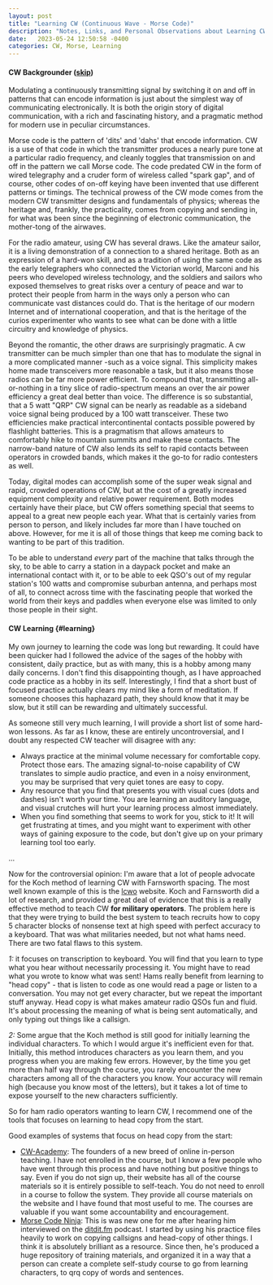 ```yaml
---
layout: post
title: "Learning CW (Continuous Wave - Morse Code)"
description: "Notes, Links, and Personal Observations about Learning CW"
date:   2023-05-24 12:50:58 -0400
categories: CW, Morse, Learning
---
```




#### CW Backgrounder ([skip](#learning))

Modulating a continuously transmitting signal by switching it on and off in patterns that can encode information is just about the simplest way of communicating electronically. It is both the origin story of digital communication, with a rich and fascinating history, and a pragmatic method for modern use in peculiar circumstances.

Morse code is the pattern of 'dits' and 'dahs' that encode information. CW is a use of that code in which the transmitter produces a nearly pure tone at a particular radio frequency, and cleanly toggles that transmission on and off in the pattern we call Morse code. The code predated CW in the form of wired telegraphy and a cruder form of wireless called "spark gap", and of course, other codes of on-off keying have been invented that use different patterns or timings. The technical prowess of the CW mode comes from the modern CW transmitter designs and fundamentals of physics; whereas the heritage and, frankly, the practicality, comes from copying and sending in, for what was been since the beginning of electronic communication, the mother-tong of the airwaves.

For the radio amateur, using CW has several draws. Like the amateur sailor, it is a living demonstration of a connection to a shared heritage. Both as an expression of a hard-won skill, and as a tradition of using the same code as the early telegraphers who connected the Victorian world, Marconi and his peers who developed wireless technology, and the soldiers and sailors who exposed themselves to great risks over a century of peace and war to protect their people from harm in the ways only a person who can communicate vast distances could do. That is the heritage of our modern Internet and of international cooperation, and that is the heritage of the curios experimenter who wants to see what can be done with a little circuitry and knowledge of physics.

Beyond the romantic, the other draws are surprisingly pragmatic. A cw transmitter can be much simpler than one that has to modulate the signal in a more complicated manner -such as a voice signal. This simplicity makes home made transceivers more reasonable a task, but it also means those radios can be far more power efficient. To compound that, transmitting all-or-nothing in a tiny slice of radio-spectrum means an over the air power efficiency a great deal better than voice. The difference is so substantial, that a 5 watt "QRP" CW signal can be nearly as readable as a sideband voice signal being produced by a 100 watt transceiver. These two efficiencies make practical intercontinental contacts possible powered by flashlight batteries. This is a pragmatism that allows amateurs to comfortably hike to mountain summits and make these contacts. The narrow-band nature of CW also lends its self to rapid contacts between operators in crowded bands, which makes it the go-to for radio contesters as well.

Today, digital modes can accomplish some of the super weak signal and rapid, crowded operations of CW, but at the cost of a greatly increased equipment complexity and relative power requirement. Both modes certainly have their place, but CW offers something special that seems to appeal to a great new people each year. What that is certainly varies from person to person, and likely includes far more than I have touched on above. However, for me it is all of those things that keep me coming back to wanting to be part of this tradition.

To be able to understand *every* part of the machine that talks through the sky, to be able to carry a station in a daypack pocket and make an international contact with it, or to be able to eek QSO's out of my regular station's 100 watts and compromise suburban antenna, and perhaps most of all, to connect across time with the fascinating people that worked the world from their keys and paddles when everyone else was limited to only those people in their sight.

#### CW Learning {#learning}

My own journey to learning the code was long but rewarding. 
It could have been quicker had I followed the advice of the sages of the hobby with consistent, daily practice, but as with many, this is a hobby among many daily concerns.
I don't find this disappointing though, as I have approached code practice as a hobby in its self. 
Interestingly, I find that a short bust of focused practice actually clears my mind like a form of meditation.
If someone chooses this haphazard path, they should know that it may be slow, but it still can be rewarding and ultimately successful.

As someone still very much learning, I will provide a short list of some hard-won lessons. As far as I know, these are entirely uncontroversial, and I doubt any respected CW teacher will disagree with any:

  - Always practice at the minimal volume necessary for comfortable copy. Protect those ears. The amazing signal-to-noise capability of CW translates to simple audio practice, and even in a noisy environment, you may be surprised that very quiet tones are easy to copy.
  - Any resource that you find that presents you with visual cues (dots and dashes) isn't worth your time. You are learning an auditory language, and visual crutches will hurt your learning process almost immediately.
  - When you find something that seems to work for you, stick to it! It will get frustrating at times, and you might want to experiment with other ways of gaining exposure to the code, but don't give up on your primary learning tool too early.

...

Now for the controversial opinion: I'm aware that a lot of people advocate for the Koch method of learning CW with Farnsworth spacing. The most well known example of this is the [lcwo](lcwo.net) website. 
Koch and Farnsworth did a lot of research, and provided a great deal of evidence that this is a really effective method to teach CW **for military operators**. 
The problem here is that they were trying to build the best system to teach recruits how to copy 5 character blocks of nonsense text at high speed with perfect accuracy to a keyboard. 
That was what militaries needed, but not what hams need. There are two fatal flaws to this system.

*1:* it focuses on transcription to keyboard. You will find that you learn to type what you hear without necessarily processing it. 
You might have to read what you wrote to know what was sent! 
Hams really benefit from learning to "head copy" - that is listen to code as one would read a page or listen to a conversation. 
You may not get every character, but we repeat the important stuff anyway. 
Head copy is what makes amateur radio QSOs fun and fluid. 
It's about processing the meaning of what is being sent automatically, and only typing out things like a callsign.

*2:* Some argue that the Koch method is still good for initially learning the individual characters. To which I would argue it's inefficient even for that. 
Initially, this method introduces characters as you learn them, and you progress when you are making few errors. 
However, by the time you get more than half way through the course, you rarely encounter the new characters among all of the characters you know. 
Your accuracy will remain high (because you know most of the letters), but it takes a lot of time to expose yourself to the new characters sufficiently. 

So for ham radio operators wanting to learn CW, I recommend one of the tools that focuses on learning to head copy from the start. 


Good examples of systems that focus on head copy from the start:

- [CW-Academy](https://cwops.org/cw-academy/): The founders of a new breed of online in-person teaching. I have not enrolled in the course, but I know a few people who have went through this process and have nothing but positive things to say. Even if you do not sign up, their website has all of the course materials so it is entirely possible to self-teach.
  You do not need to enroll in a course to follow the system. They provide all course materials on the website and I have found that most useful to me. The courses are valuable if you want some accountability and encouragement.
- [Morse Code Ninja](https://morsecode.ninja/):
  This is was new one for me after hearing him interviewed on the [ditdit.fm](https://www.ditdit.fm/shows/episode-29-morse-code-ninja) podcast. 
  I started by using his practice files heavily to work on copying callsigns and head-copy of other things. I think it is absolutely brilliant as a resource. 
  Since then, he's produced a huge repository of training materials, and organized it in a way that a person can create a complete self-study course to go from learning characters, to qrq copy of words and sentences. 

